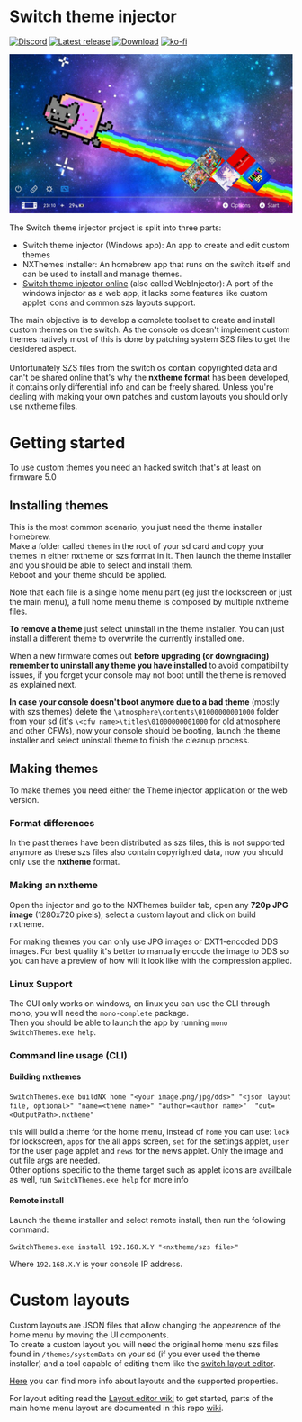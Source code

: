# Switch theme injector
[![Discord](https://img.shields.io/discord/643436008452521984.svg?logo=discord&logoColor=white&label=Discord&color=7289DA
)](https://discord.gg/rqU5Tf8)
[![Latest release](https://img.shields.io/github/v/release/exelix11/SwitchThemeInjector)](https://github.com/exelix11/SwitchThemeInjector/releases)
[![Download](https://img.shields.io/github/downloads/exelix11/SwitchThemeInjector/total)](https://github.com/exelix11/SwitchThemeInjector/releases)
[![ko-fi](https://img.shields.io/badge/supporting-ko--fi-f96854)](https://ko-fi.com/exelix11)

![ThemeScreenshot](ThemeScreenshot.jpg)

The Switch theme injector project is split into three parts:
- Switch theme injector (Windows app): An app to create and edit custom themes
- NXThemes installer: An homebrew app that runs on the switch itself and can be used to install and manage themes.
- [Switch theme injector online](http://exelix11.github.io/SwitchThemeInjector/v2) (also called WebInjector): A port of the windows injector as a web app, it lacks some features like custom applet icons and common.szs layouts support.

The main objective is to develop a complete toolset to create and install custom themes on the switch. As the console os doesn't implement custom themes natively most of this is done by patching system SZS files to get the desidered aspect.\
\
Unfortunately SZS files from the switch os contain copyrighted data and can't be shared online that's why the **nxtheme format** has been developed, it contains only differential info and can be freely shared. Unless you're dealing with making your own patches and custom layouts you should only use nxtheme files.

# Getting started
To use custom themes you need an hacked switch that's at least on firmware 5.0

## Installing themes
This is the most common scenario, you just need the theme installer homebrew. \
Make a folder called `themes` in the root of your sd card and copy your themes in either nxtheme or szs format in it. Then launch the theme installer and you should be able to select and install them. \
Reboot and your theme should be applied.

Note that each file is a single home menu part (eg just the lockscreen or just the main menu), a full home menu theme is composed by multiple nxtheme files.

**To remove a theme** just select uninstall in the theme installer. You can just install a different theme to overwrite the currently installed one.

When a new firmware comes out **before upgrading (or downgrading) remember to uninstall any theme you have installed** to avoid compatibility issues, if you forget your console may not boot untill the theme is removed as explained next. 

**In case your console doesn't boot anymore due to a bad theme** (mostly with szs themes) delete the `\atmosphere\contents\01000000001000` folder from your sd (it's `\<cfw name>\titles\01000000001000` for old atmosphere and other CFWs), now your console should be booting, launch the theme installer and select uninstall theme to finish the cleanup process.

## Making themes
To make themes you need either the Theme injector application or the web version.
### Format differences
In the past themes have been distributed as szs files, this is not supported anymore as these szs files also contain copyrighted data, now you should only use the **nxtheme** format.
### Making an nxtheme
Open the injector and go to the NXThemes builder tab, open any **720p JPG image** (1280x720 pixels), select a custom layout and click on build nxtheme.

For making themes you can only use JPG images or DXT1-encoded DDS images. For best quality it's better to manually encode the image to DDS so you can have a preview of how will it look like with the compression applied. 

### Linux Support
The GUI only works on windows, on linux you can use the CLI through mono, you will need the `mono-complete` package.\
Then you should be able to launch the app by running `mono SwitchThemes.exe help`.

### Command line usage (CLI)
#### Building nxthemes
```
SwitchThemes.exe buildNX home "<your image.png/jpg/dds>" "<json layout file, optional>" "name=<theme name>" "author=<author name>"  "out=<OutputPath>.nxtheme"
```
this will build a theme for the home menu, instead of `home` you can use: `lock` for lockscreen, `apps` for the all apps screen, `set` for the settings applet, `user` for the user page applet and `news` for the news applet. Only the image and out file args are needed. \
Other options specific to the theme target such as applet icons are availbale as well, run `SwitchThemes.exe help` for more info
#### Remote install
Launch the theme installer and select remote install, then run the following command:
```
SwitchThemes.exe install 192.168.X.Y "<nxtheme/szs file>"
```
Where `192.168.X.Y` is your console IP address.

# Custom layouts
Custom layouts are JSON files that allow changing the appearence of the home menu by moving the UI components. \
To create a custom layout you will need the original home menu szs files found in `/themes/systemData` on your sd (if you ever used the theme installer) and a tool capable of editing them like the [switch layout editor](https://github.com/FuryBaguette/SwitchLayoutEditor).

[Here](https://github.com/exelix11/SwitchThemeInjector/blob/master/CustomLayouts.md) you can find more info about layouts and the supported properties.

For layout editing read the [Layout editor wiki](https://github.com/FuryBaguette/SwitchLayoutEditor/wiki) to get started, parts of the main home menu layout are documented in this repo [wiki](https://github.com/exelix11/SwitchThemeInjector/wiki/ResidentMenu.szs).
